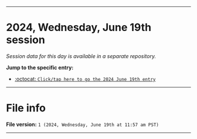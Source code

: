 
***

# 2024, Wednesday, June 19th session

_Session data for this day is available in a separate repository._

**Jump to the specific entry:**

- [:octocat: `Click/tap here to go the 2024 June 19th entry`](https://github.com/seanpm2001/SeansLifeArchive_Images_TinyTower_Y2024/tree/SeansLifeArchive_Images_TinyTower_Y2024_Main-dev/2024/06_June/19/)

***

# File info

**File version:** `1 (2024, Wednesday, June 19th at 11:57 am PST)`

***
